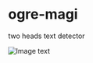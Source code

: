 # ogre-magi
two heads text detector 

![Image text](https://raw.githubusercontent.com/ivoxx/ogre-magi/main/resource/monster.png)
